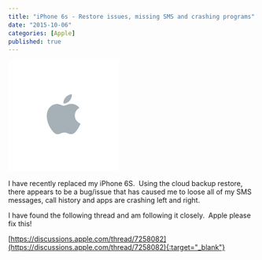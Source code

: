 ```yaml
---
title: "iPhone 6s - Restore issues, missing SMS and crashing programs"
date: "2015-10-06"
categories: [Apple]
published: true
---
```

![](images/apple.png)

I have recently replaced my iPhone 6S.  Using the cloud backup restore, there appears to be a bug/issue that has caused me to loose all of my SMS messages, call history and apps are crashing left and right.

I have found the following thread and am following it closely.  Apple please fix this!

[https://discussions.apple.com/thread/7258082](https://discussions.apple.com/thread/7258082){:target="_blank"}
